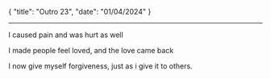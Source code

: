 {
"title": "Outro 23",
"date": "01/04/2024"
}

---

I caused pain and was hurt as well

I made people feel loved, and the love came back

I now give myself forgiveness, just as i give it to others.
